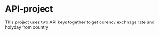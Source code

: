 # API-project
This project uses two API keys together to get curency exchnage rate and holyday from country
